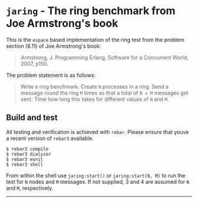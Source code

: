 # `jaring` - The ring benchmark from Joe Armstrong's book

This is the `espace` based implementation of the ring test from the
problem section (8.11) of Joe Armstrong's book:

> Armstrong, J. Programming Erlang, Software for a Concurrent World, 2007, p150.

The problem statement is as follows:

> Write a ring benchmark. Create `N` processes in a ring. Send a
> message round the ring `M` times so that a total of `N x M` messages
> get sent. Time how long this takes for different values of `N` and
> `M`.

## Build and test 

All testing and verification is achieved with `rebar`. Please ensure that youve
a recent version of `rebar3` available.

    $ rebar3 compile
    $ rebar3 dialyzer
    $ rebar3 eunit
    $ rebar3 shell

From within the shell use `jaring:start()` or `jaring:start(N, M)` to run the
test for `N` nodes and `M` messages. If not supplied, 3 and 4 are assumed for
`N` and `M`, respectively.

---

